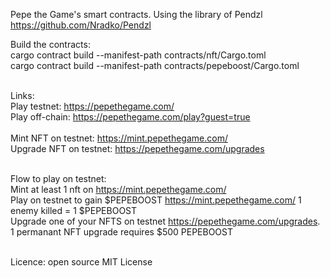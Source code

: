 Pepe the Game's smart contracts. Using the library of Pendzl https://github.com/Nradko/Pendzl

Build the contracts:<br />
cargo contract build --manifest-path contracts/nft/Cargo.toml<br />
cargo contract build --manifest-path contracts/pepeboost/Cargo.toml<br /><br />

Links:<br />
Play testnet: https://pepethegame.com/<br />
Play off-chain: https://pepethegame.com/play?guest=true<br /><br />
Mint NFT on testnet: https://mint.pepethegame.com/<br />
Upgrade NFT on testnet: https://pepethegame.com/upgrades<br /><br />

Flow to play on testnet:<br />
Mint at least 1 nft on https://mint.pepethegame.com/<br />
Play on testnet to gain $PEPEBOOST https://mint.pepethegame.com/ 1 enemy killed = 1 $PEPEBOOST<br />
Upgrade one of your NFTS on testnet https://pepethegame.com/upgrades. 1 permanant NFT upgrade requires $500 PEPEBOOST<br /><br />

Licence: open source MIT License
